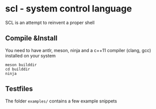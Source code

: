 # scl - system control language

SCL is an attempt to reinvent a proper shell

## Compile &Install
You need to have antlr, meson, ninja and a c++11 compiler (clang, gcc) installed on your system

```
meson builddir
cd builddir
ninja
```


## Testfiles
The folder `examples/` contains a few example snippets
